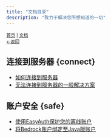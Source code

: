 ```yaml
---
title: "文档目录"
description: "致力于解决您所想知道的一切"
---
```

<small id="old_menu"><a href="/kdxSMP/">首页</a> | <a href="/kdxSMP/doc/">文档</a></small><br><small><a href="/kdxSMP/doc/">←返回</a></small><br>

## 连接到服务器 {connect}
* [如何连接到服务器](./connect/how)
* [无法连接到服务器的一般解决方案](./connect/solution)

## 账户安全 {safe}
* [使用EasyAuth保护您的离线账户](./safe/ea)
* [将Bedrock账户绑定至Java版账户](./safe/linkaccount)


<div id="mdRender_config" data-sideship-hide="2"></div>
<script src="https://rs.kdxiaoyi.top/res/scripts/js/sober.min.js"></script><script src="https://kdxiaoyi.top/kdxSMP/page/pmd-reRender.min.js"></script>